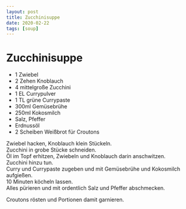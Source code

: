 ```yaml
---
layout: post
title: Zucchinisuppe
date: 2020-02-22
tags: [soup]
---
```

# Zucchinisuppe

- 1 Zwiebel
- 2 Zehen Knoblauch
- 4 mittelgroße Zucchini
- 1 EL Currypulver
- 1 TL grüne Currypaste
- 300ml Gemüsebrühe
- 250ml Kokosmilch
- Salz, Pfeffer
- Erdnussöl
- 2 Scheiben Weißbrot für Croutons

Zwiebel hacken, Knoblauch klein Stückeln.  
Zucchini in grobe Stücke schneiden.  
Öl im Topf erhitzen, Zwiebeln und Knoblauch darin anschwitzen.  
Zucchini hinzu tun.  
Curry und Currypaste zugeben und mit Gemüsebrühe und Kokosmilch aufgießen.  
10 Minuten köcheln lassen.  
Alles pürieren und mit ordentlich Salz und Pfeffer abschmecken.  
  
Croutons rösten und Portionen damit garnieren.  
